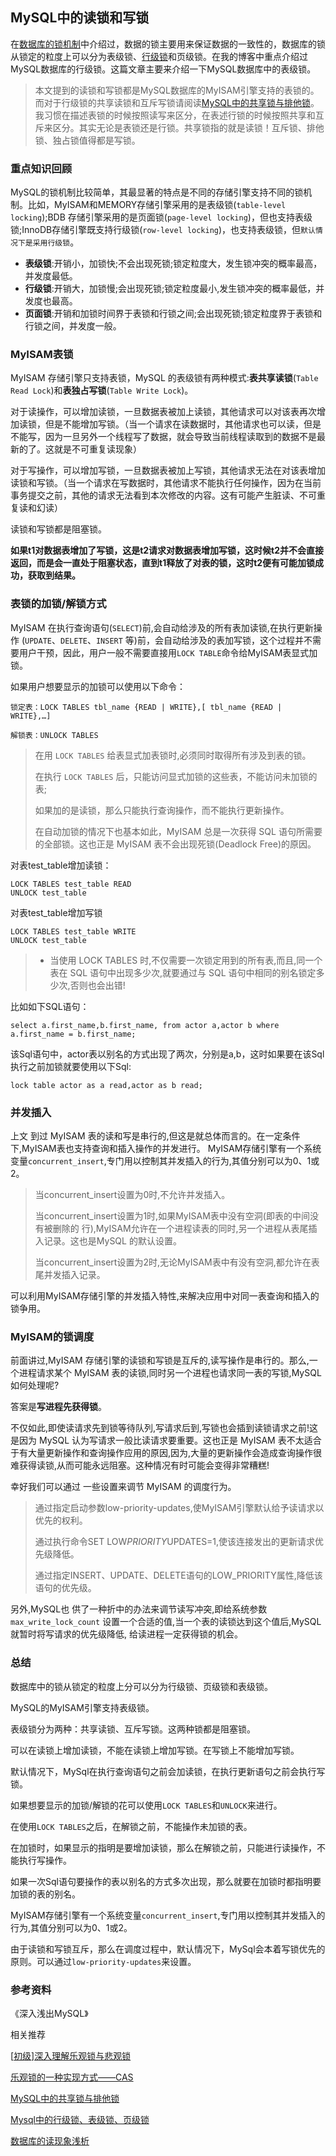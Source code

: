 ## MySQL中的读锁和写锁



在[数据库的锁机制](http://mp.weixin.qq.com/s?__biz=MzI3NzE0NjcwMg==&mid=401808854&idx=2&sn=2ab2388f28e86993ab0ab7b8b0c10cf5&scene=21#wechat_redirect)中介绍过，数据的锁主要用来保证数据的一致性的，数据库的锁从锁定的粒度上可以分为表级锁、[行级锁](http://mp.weixin.qq.com/s?__biz=MzI3NzE0NjcwMg==&mid=402330276&idx=1&sn=aa35ce5bdcfa659f4ee2f7890a46f479&scene=21#wechat_redirect)和页级锁。在我的博客中重点介绍过MySQL数据库的行级锁。这篇文章主要来介绍一下MySQL数据库中的表级锁。

> 本文提到的读锁和写锁都是MySQL数据库的MyISAM引擎支持的表锁的。而对于行级锁的共享读锁和互斥写锁请阅读[MySQL中的共享锁与排他锁](http://mp.weixin.qq.com/s?__biz=MzI3NzE0NjcwMg==&mid=402351172&idx=2&sn=a7b4ae968095d718643bb1875c16dffd&scene=21#wechat_redirect)。我习惯在描述表锁的时候按照读写来区分，在表述行锁的时候按照共享和互斥来区分。其实无论是表锁还是行锁。共享锁指的就是读锁！互斥锁、排他锁、独占锁值得都是写锁。

### 重点知识回顾

MySQL的锁机制比较简单，其最显著的特点是不同的存储引擎支持不同的锁机制。比如，MyISAM和MEMORY存储引擎采用的是表级锁(`table-level locking`);BDB 存储引擎采用的是页面锁(`page-level locking`)，但也支持表级锁;InnoDB存储引擎既支持行级锁(`row-level locking`)，也支持表级锁，但`默认情况下是采用行级锁`。

- **表级锁**:开销小，加锁快;不会出现死锁;锁定粒度大，发生锁冲突的概率最高，并发度最低。
- **行级锁**:开销大，加锁慢;会出现死锁;锁定粒度最小,发生锁冲突的概率最低，并发度也最高。
- **页面锁**:开销和加锁时间界于表锁和行锁之间;会出现死锁;锁定粒度界于表锁和行锁之间，并发度一般。

### MyISAM表锁

MyISAM 存储引擎只支持表锁，MySQL 的表级锁有两种模式:**表共享读锁**(`Table Read Lock`)和**表独占写锁**(`Table Write Lock`)。

对于读操作，可以增加读锁，一旦数据表被加上读锁，其他请求可以对该表再次增加读锁，但是不能增加写锁。（当一个请求在读数据时，其他请求也可以读，但是不能写，因为一旦另外一个线程写了数据，就会导致当前线程读取到的数据不是最新的了。这就是不可重复读现象）

对于写操作，可以增加写锁，一旦数据表被加上写锁，其他请求无法在对该表增加读锁和写锁。（当一个请求在写数据时，其他请求不能执行任何操作，因为在当前事务提交之前，其他的请求无法看到本次修改的内容。这有可能产生脏读、不可重复读和幻读）

读锁和写锁都是阻塞锁。

**如果t1对数据表增加了写锁，这是t2请求对数据表增加写锁，这时候t2并不会直接返回，而是会一直处于阻塞状态，直到t1释放了对表的锁，这时t2便有可能加锁成功，获取到结果。**

### 表锁的加锁/解锁方式

MyISAM 在执行查询语句(`SELECT`)前,会自动给涉及的所有表加读锁,在执行更新操作 (`UPDATE`、`DELETE`、`INSERT` 等)前，会自动给涉及的表加写锁，这个过程并不需要用户干预，因此，用户一般不需要直接用`LOCK TABLE`命令给MyISAM表显式加锁。

如果用户想要显示的加锁可以使用以下命令：

```
锁定表：LOCK TABLES tbl_name {READ | WRITE},[ tbl_name {READ | WRITE},…] 

解锁表：UNLOCK TABLES 
```

> 在用 `LOCK TABLES` 给表显式加表锁时,必须同时取得所有涉及到表的锁。
>
> 在执行 `LOCK TABLES` 后，只能访问显式加锁的这些表，不能访问未加锁的表;
>
> 如果加的是读锁，那么只能执行查询操作，而不能执行更新操作。
>
> 在自动加锁的情况下也基本如此，MyISAM 总是一次获得 SQL 语句所需要的全部锁。这也正是 MyISAM 表不会出现死锁(Deadlock Free)的原因。

对表test_table增加读锁：

```
LOCK TABLES test_table READ
UNLOCK test_table
```

对表test_table增加写锁

```
LOCK TABLES test_table WRITE
UNLOCK test_table
```

> - 当使用 LOCK TABLES 时,不仅需要一次锁定用到的所有表,而且,同一个表在 SQL 语句中出现多少次,就要通过与 SQL 语句中相同的别名锁定多少次,否则也会出错!

比如如下SQL语句：

```
select a.first_name,b.first_name, from actor a,actor b where a.first_name = b.first_name;
```

该Sql语句中，actor表以别名的方式出现了两次，分别是a,b，这时如果要在该Sql执行之前加锁就要使用以下Sql:

```
lock table actor as a read,actor as b read;
```

### 并发插入

上文 到过 MyISAM 表的读和写是串行的,但这是就总体而言的。在一定条件下,MyISAM表也支持查询和插入操作的并发进行。 MyISAM存储引擎有一个系统变量`concurrent_insert`,专门用以控制其并发插入的行为,其值分别可以为0、1或2。

> 当concurrent_insert设置为0时,不允许并发插入。
>
> 当concurrent_insert设置为1时,如果MyISAM表中没有空洞(即表的中间没有被删除的 行),MyISAM允许在一个进程读表的同时,另一个进程从表尾插入记录。这也是MySQL 的默认设置。
>
> 当concurrent_insert设置为2时,无论MyISAM表中有没有空洞,都允许在表尾并发插入记录。

可以利用MyISAM存储引擎的并发插入特性,来解决应用中对同一表查询和插入的锁争用。

### MyISAM的锁调度

前面讲过,MyISAM 存储引擎的读锁和写锁是互斥的,读写操作是串行的。那么,一个进程请求某个 MyISAM 表的读锁,同时另一个进程也请求同一表的写锁,MySQL 如何处理呢? 

答案是**写进程先获得锁**。

不仅如此,即使读请求先到锁等待队列,写请求后到,写锁也会插到读锁请求之前!这是因为 MySQL 认为写请求一般比读请求要重要。这也正是 MyISAM 表不太适合于有大量更新操作和查询操作应用的原因,因为,大量的更新操作会造成查询操作很难获得读锁,从而可能永远阻塞。这种情况有时可能会变得非常糟糕!

幸好我们可以通过 一些设置来调节 MyISAM 的调度行为。

> 通过指定启动参数low-priority-updates,使MyISAM引擎默认给予读请求以优先的权利。 
>
> 通过执行命令SET LOW*PRIORITY*UPDATES=1,使该连接发出的更新请求优先级降低。 
>
> 通过指定INSERT、UPDATE、DELETE语句的LOW_PRIORITY属性,降低该语句的优先级。

另外,MySQL也 供了一种折中的办法来调节读写冲突,即给系统参数`max_write_lock_count` 设置一个合适的值,当一个表的读锁达到这个值后,MySQL就暂时将写请求的优先级降低, 给读进程一定获得锁的机会。

### 总结

数据库中的锁从锁定的粒度上分可以分为行级锁、页级锁和表级锁。

MySQL的MyISAM引擎支持表级锁。

表级锁分为两种：共享读锁、互斥写锁。这两种锁都是阻塞锁。

可以在读锁上增加读锁，不能在读锁上增加写锁。在写锁上不能增加写锁。

默认情况下，MySql在执行查询语句之前会加读锁，在执行更新语句之前会执行写锁。

如果想要显示的加锁/解锁的花可以使用`LOCK TABLES`和`UNLOCK`来进行。

在使用`LOCK TABLES`之后，在解锁之前，不能操作未加锁的表。

在加锁时，如果显示的指明是要增加读锁，那么在解锁之前，只能进行读操作，不能执行写操作。

如果一次Sql语句要操作的表以别名的方式多次出现，那么就要在加锁时都指明要加锁的表的别名。

MyISAM存储引擎有一个系统变量`concurrent_insert`,专门用以控制其并发插入的行为,其值分别可以为0、1或2。

由于读锁和写锁互斥，那么在调度过程中，默认情况下，MySql会本着写锁优先的原则。可以通过`low-priority-updates`来设置。

### 参考资料

《深入浅出MySQL》



相关推荐

[[初级\]深入理解乐观锁与悲观锁](http://mp.weixin.qq.com/s?__biz=MzI3NzE0NjcwMg==&mid=402387528&idx=1&sn=cbd6bacd77a731298cb4356df8183ec3&scene=21#wechat_redirect)

[乐观锁的一种实现方式——CAS](http://mp.weixin.qq.com/s?__biz=MzI3NzE0NjcwMg==&mid=2650120412&idx=1&sn=bbf5f5a17a27bd76ac9c47befe501338&scene=21#wechat_redirect)

[MySQL中的共享锁与排他锁](http://mp.weixin.qq.com/s?__biz=MzI3NzE0NjcwMg==&mid=402351172&idx=2&sn=a7b4ae968095d718643bb1875c16dffd&scene=21#wechat_redirect)

[Mysql中的行级锁、表级锁、页级锁](http://mp.weixin.qq.com/s?__biz=MzI3NzE0NjcwMg==&mid=402330276&idx=1&sn=aa35ce5bdcfa659f4ee2f7890a46f479&scene=21#wechat_redirect)

[数据库的读现象浅析](http://mp.weixin.qq.com/s?__biz=MzI3NzE0NjcwMg==&mid=402312019&idx=3&sn=f4ee9d0c24ebbe35f8376fee3c53c948&scene=21#wechat_redirect)
